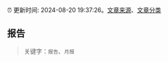 :alarm_clock: 更新时间: 2024-08-20 19:37:26。[文章来源](/README.md)、[文章分类](/TAGS.md)

## 报告


> 关键字：`报告`、`月报`



